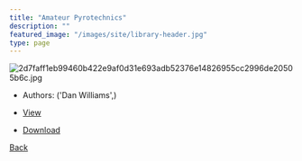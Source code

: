 ```yaml
---
title: "Amateur Pyrotechnics"
description: ""
featured_image: "/images/site/library-header.jpg"
type: page
---
```


![2d7faff1eb99460b422e9af0d31e693adb52376e14826955cc2996de20505b6c.jpg](https://drive.google.com/uc?export=view&id=1D-W7EJWS4YYk3VCjbpgObEsMMn2wdExB)
* Authors: ('Dan Williams',)
* <a href="https://drive.google.com/uc?export=view&id=1DqICB7ydWQ6xurC1LLDKAjxn9ad-qxuk" target="_blank">View</a>

* [Download](https://drive.google.com/uc?export=download&id=1DqICB7ydWQ6xurC1LLDKAjxn9ad-qxuk)

[Back](/library/)
